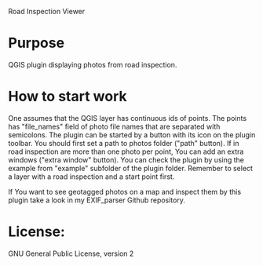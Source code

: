Road Inspection Viewer

# Purpose
QGIS plugin displaying photos from road inspection.

# How to start work
One assumes that the QGIS layer has continuous ids of points. The points has "file_names" field of photo file names
that are separated with semicolons. The plugin can be started by a button with its icon on the plugin toolbar.
You should first set a path to photos folder ("path" button).
If in road inspection are more than one photo per point, You can add an extra windows ("extra window" button).
You can check the plugin by using the example from "example" subfolder of the plugin folder.
Remember to select a layer with a road inspection and a start point first.

If You want to see geotagged photos on a map and inspect them by this plugin take a look 
in my EXIF_parser Github repository.
 
# License:
GNU General Public License, version 2

